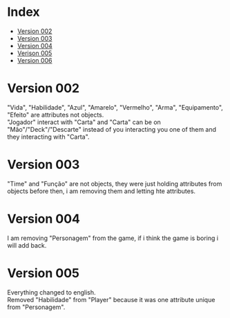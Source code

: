 # Index #
* [Version 002](#version-002)
* [Version 003](#version-003)
* [Version 004](#version-004)
* [Verison 005](#version-005)
* [Version 006](#version-006)

# Version 002 #
"Vida", "Habilidade", "Azul", "Amarelo", "Vermelho", "Arma", "Equipamento", "Efeito" are attributes not objects.  
"Jogador" interact with "Carta" and "Carta" can be on "Mão"/"Deck"/"Descarte" instead of you interacting you one of them and they interacting with "Carta".  

# Version 003 #
"Time" and "Função" are not objects, they were just holding attributes from objects before then, i am removing them and letting hte attributes.  

# Version 004 #
I am removing "Personagem" from the game, if i think the game is boring i will add back.  

# Version 005 #
Everything changed to english.  
Removed "Habilidade" from "Player" because it was one attribute unique from "Personagem".  